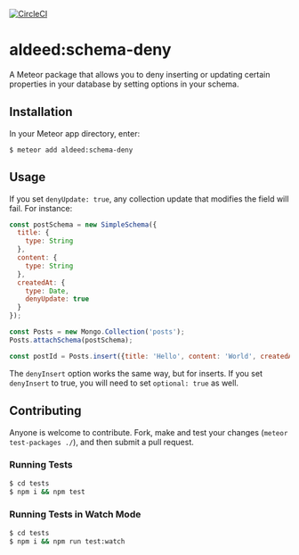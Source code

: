 [![CircleCI](https://circleci.com/gh/aldeed/meteor-schema-deny/tree/master.svg?style=svg)](https://circleci.com/gh/aldeed/meteor-schema-deny/tree/master)

aldeed:schema-deny
=========================

A Meteor package that allows you to deny inserting or updating certain properties in your database by setting options in your schema.

## Installation

In your Meteor app directory, enter:

```
$ meteor add aldeed:schema-deny
```

## Usage

If you set `denyUpdate: true`, any collection update that modifies the field will fail. For instance:

```js
const postSchema = new SimpleSchema({
  title: {
    type: String
  },
  content: {
    type: String
  },
  createdAt: {
    type: Date,
    denyUpdate: true
  }
});

const Posts = new Mongo.Collection('posts');
Posts.attachSchema(postSchema);

const postId = Posts.insert({title: 'Hello', content: 'World', createdAt: new Date()});
```

The `denyInsert` option works the same way, but for inserts. If you set `denyInsert` to true, you will need to set `optional: true` as well.

## Contributing

Anyone is welcome to contribute. Fork, make and test your changes (`meteor test-packages ./`), and then submit a pull request.

### Running Tests

```bash
$ cd tests
$ npm i && npm test
```

### Running Tests in Watch Mode

```bash
$ cd tests
$ npm i && npm run test:watch
```

